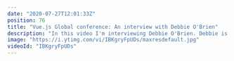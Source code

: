 ```yaml
---
date: "2020-07-27T12:01:33Z"
position: 76
title: "Vue.js Global conference: An interview with Debbie O'Brien"
description: "In this video I'm interviewing Debbie O'Brien. Debbie is head of learning and developer advocate at #Nuxtjs. We discuss her talk about Nuxt/content and how they are working on a bunch of new features to make nuxt even more flexible. After that we discuss how she experienced landing the job and how she learnt a lot from previous job hunting.\n\nThis video is made in collaboration with the Vue.js Global conference. \nMore details here: https://vuejs.amsterdam \n\nIn the intro I mention that the Vue.js Global conferenc eis in August. It has been moved to September 17th.\n\nFollow Debbie here:\nhttps://twitter.com/debs_obrien\nhttps://debbie.codes/\nhttps://www.nuxtjs.org/\n\nFollow me here:\nWebsite: https://timbenniks.dev\nTwitter: https://twitter.com/timbenniks\nGithub: https://github.com/timbenniks"
image: "https://i.ytimg.com/vi/IBKgryFpUDs/maxresdefault.jpg"
videoId: "IBKgryFpUDs"
---
```


